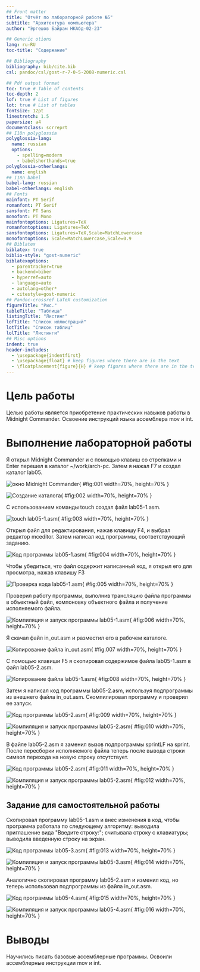 ```yaml
---
## Front matter
title: "Отчёт по лабораторной работе №5"
subtitle: "Архитектура компьютера"
author: "Эргешов Байрам НКАбд-02-23"

## Generic otions
lang: ru-RU
toc-title: "Содержание"

## Bibliography
bibliography: bib/cite.bib
csl: pandoc/csl/gost-r-7-0-5-2008-numeric.csl

## Pdf output format
toc: true # Table of contents
toc-depth: 2
lof: true # List of figures
lot: true # List of tables
fontsize: 12pt
linestretch: 1.5
papersize: a4
documentclass: scrreprt
## I18n polyglossia
polyglossia-lang:
  name: russian
  options:
	- spelling=modern
	- babelshorthands=true
polyglossia-otherlangs:
  name: english
## I18n babel
babel-lang: russian
babel-otherlangs: english
## Fonts
mainfont: PT Serif
romanfont: PT Serif
sansfont: PT Sans
monofont: PT Mono
mainfontoptions: Ligatures=TeX
romanfontoptions: Ligatures=TeX
sansfontoptions: Ligatures=TeX,Scale=MatchLowercase
monofontoptions: Scale=MatchLowercase,Scale=0.9
## Biblatex
biblatex: true
biblio-style: "gost-numeric"
biblatexoptions:
  - parentracker=true
  - backend=biber
  - hyperref=auto
  - language=auto
  - autolang=other*
  - citestyle=gost-numeric
## Pandoc-crossref LaTeX customization
figureTitle: "Рис."
tableTitle: "Таблица"
listingTitle: "Листинг"
lofTitle: "Список иллюстраций"
lotTitle: "Список таблиц"
lolTitle: "Листинги"
## Misc options
indent: true
header-includes:
  - \usepackage{indentfirst}
  - \usepackage{float} # keep figures where there are in the text
  - \floatplacement{figure}{H} # keep figures where there are in the text
---
```


# Цель работы

Целью работы является приобретение практических навыков работы в Midnight Commander. 
Освоение инструкций языка ассемблера mov и int.

# Выполнение лабораторной работы

Я открыл Midnight Commander и с помощью клавиш со стрелками и Enter перешел в каталог 
~/work/arch-pc. Затем я нажал F7 и создал каталог lab05.

![окно Midnight Commander](image/01.png){ #fig:001 width=70%, height=70% }

![Создание каталога](image/02.png){ #fig:002 width=70%, height=70% }

С использованием команды touch создал файл lab05-1.asm.

![touch lab05-1.asm](image/03.png){ #fig:003 width=70%, height=70% }

Открыл файл для редактирования, нажав клавишу F4, и выбрал редактор mceditor. 
Затем написал код программы, соответствующий заданию.

![Код программы lab05-1.asm](image/04.png){ #fig:004 width=70%, height=70% }

Чтобы убедиться, что файл содержит написанный код, я открыл его для просмотра, нажав клавишу F3

![Проверка кода lab05-1.asm](image/05.png){ #fig:005 width=70%, height=70% }

Проверил работу программы, выполнив трансляцию файла программы в объектный файл, 
компоновку объектного файла и получение исполняемого файла.
 
![Компиляция и запуск программы lab05-1.asm](image/06.png){ #fig:006 width=70%, height=70% }

Я скачал файл in_out.asm и разместил его в рабочем каталоге.

![Копирование файла in_out.asm](image/07.png){ #fig:007 width=70%, height=70% }

С помощью клавиши F5 я скопировал содержимое файла lab05-1.asm в файл lab05-2.asm.

![Копирование файла lab05-1.asm](image/08.png){ #fig:008 width=70%, height=70% }

Затем я написал код программы lab05-2.asm, используя подпрограммы из внешнего файла 
in_out.asm. Скомпилировал программу и проверил ее запуск.

![Код программы lab05-2.asm](image/09.png){ #fig:009 width=70%, height=70% }

![Компиляция и запуск программы lab05-2.asm](image/10.png){ #fig:010 width=70%, height=70% }

В файле lab05-2.asm я заменил вызов подпрограммы sprintLF на sprint. 
После пересборки исполняемого файла теперь после вывода строки символ 
перехода на новую строку отсутствует.

![Код программы lab05-2.asm](image/11.png){ #fig:011 width=70%, height=70% }

![Компиляция и запуск программы lab05-2.asm](image/12.png){ #fig:012 width=70%, height=70% }

##  Задание для самостоятельной работы

Скопировал программу lab05-1.asm и внес изменения в код, чтобы программа работала по следующему алгоритму: 
выводила приглашение вида "Введите строку:"; считывала строку с клавиатуры; выводила введенную строку на экран.

![Код программы lab05-3.asm](image/13.png){ #fig:013 width=70%, height=70% }

![Компиляция и запуск программы lab05-3.asm](image/14.png){ #fig:014 width=70%, height=70% }

Аналогично скопировал программу lab05-2.asm и изменил код, но теперь использовал подпрограммы из файла 
in_out.asm.

![Код программы lab05-4.asm](image/15.png){ #fig:015 width=70%, height=70% }

![Компиляция и запуск программы lab05-4.asm](image/16.png){ #fig:016 width=70%, height=70% }

# Выводы

Научились писать базовые ассемблерные программы. Освоили ассемблерные инструкции mov и int.

